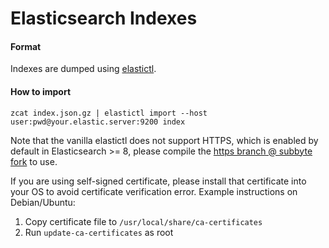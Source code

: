 # Elasticsearch Indexes

#### Format

Indexes are dumped using [elastictl](https://github.com/binwiederhier/elastictl).

#### How to import

```
zcat index.json.gz | elastictl import --host user:pwd@your.elastic.server:9200 index 
```

Note that the vanilla elastictl does not support HTTPS, which is enabled by default in Elasticsearch >= 8, please compile the [https branch @ subbyte fork](https://github.com/subbyte/elastictl/tree/https) to use.

If you are using self-signed certificate, please install that certificate into
your OS to avoid certificate verification error. Example instructions on Debian/Ubuntu:
1. Copy certificate file to `/usr/local/share/ca-certificates`
2. Run `update-ca-certificates` as root
